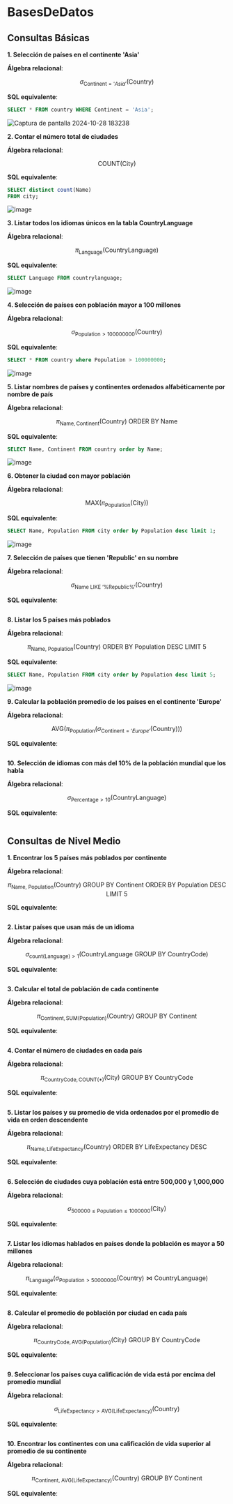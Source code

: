 # BasesDeDatos
## Consultas Básicas

**1. Selección de países en el continente 'Asia'**

**Álgebra relacional**:

$$
\sigma_{\text{Continent} = 'Asia'}(\text{Country})
$$

**SQL equivalente**:

```sql
SELECT * FROM country WHERE Continent = 'Asia';
```


![Captura de pantalla 2024-10-28 183238](https://github.com/user-attachments/assets/a16af567-31b6-44a2-98ec-1944cc759ed9)

**2. Contar el número total de ciudades**

**Álgebra relacional**:  

$$
\text{COUNT}(\text{City})
$$

**SQL equivalente**:  
```sql
SELECT distinct count(Name)
FROM city;
```

![image](https://github.com/user-attachments/assets/3dcc8021-7434-4420-8597-a3849e397776)

**3. Listar todos los idiomas únicos en la tabla CountryLanguage**

**Álgebra relacional**:  

$$
\pi_{\text{Language}}(\text{CountryLanguage})
$$

**SQL equivalente**:  
```sql
SELECT Language FROM countrylanguage;
```

![image](https://github.com/user-attachments/assets/23d0024a-338e-41a6-bbbb-d797ca806cd5)

**4. Selección de países con población mayor a 100 millones**

**Álgebra relacional**:  

$$
\sigma_{\text{Population} > 100000000}(\text{Country})
$$

**SQL equivalente**:  
```sql
SELECT * FROM country where Population > 100000000;
```

![image](https://github.com/user-attachments/assets/21216c1a-9e3d-4214-950a-1cc89f977fbd)

**5. Listar nombres de países y continentes ordenados alfabéticamente por nombre de país**

**Álgebra relacional**:  

$$
\pi_{\text{Name}, \text{Continent}}(\text{Country}) \text{ ORDER BY Name}
$$

**SQL equivalente**:  
```sql
SELECT Name, Continent FROM country order by Name;
```

![image](https://github.com/user-attachments/assets/197100f8-4bf4-447d-bc98-24b8446849f5)

**6. Obtener la ciudad con mayor población**

**Álgebra relacional**:  

$$
\text{MAX}(\pi_{\text{Population}}(\text{City}))
$$

**SQL equivalente**:  
```sql
SELECT Name, Population FROM city order by Population desc limit 1;
```

![image](https://github.com/user-attachments/assets/9c68f918-b464-4383-a4b1-e70663f870ea)


**7. Selección de países que tienen 'Republic' en su nombre**

**Álgebra relacional**:  

$$
\sigma_{\text{Name LIKE '%Republic%'}}(\text{Country})
$$

**SQL equivalente**:  
```sql

```



**8. Listar los 5 países más poblados**

**Álgebra relacional**:  

$$
\pi_{\text{Name, Population}}(\text{Country}) \text{ ORDER BY Population DESC LIMIT 5}
$$

**SQL equivalente**:  
```sql
SELECT Name, Population FROM city order by Population desc limit 5;
```

![image](https://github.com/user-attachments/assets/7e617628-6c41-45c8-9ebf-23965b54d2b4)


**9. Calcular la población promedio de los países en el continente 'Europe'**

**Álgebra relacional**:  

$$
\text{AVG}(\pi_{\text{Population}}(\sigma_{\text{Continent} = 'Europe'}(\text{Country})))
$$

**SQL equivalente**:  
```sql

```



**10. Selección de idiomas con más del 10% de la población mundial que los habla**

**Álgebra relacional**:  

$$
\sigma_{\text{Percentage} > 10}(\text{CountryLanguage})
$$

**SQL equivalente**:  
```sql

```



## Consultas de Nivel Medio

**1. Encontrar los 5 países más poblados por continente**

**Álgebra relacional**:  

$$
\pi_{\text{Name, Population}}(\text{Country}) \text{ GROUP BY Continent ORDER BY Population DESC LIMIT 5}
$$

**SQL equivalente**:  
```sql

```

**2. Listar países que usan más de un idioma**

**Álgebra relacional**:  

$$
\sigma_{\text{count(Language)} > 1}(\text{CountryLanguage GROUP BY CountryCode})
$$

**SQL equivalente**:  
```sql

```

**3. Calcular el total de población de cada continente**

**Álgebra relacional**:  

$$
\pi_{\text{Continent}, \text{SUM(Population)}}(\text{Country}) \text{ GROUP BY Continent}
$$

**SQL equivalente**:  
```sql

```

**4. Contar el número de ciudades en cada país**

**Álgebra relacional**:  

$$
\pi_{\text{CountryCode}, \text{COUNT(*)}}(\text{City}) \text{ GROUP BY CountryCode}
$$

**SQL equivalente**:  
```sql

```

**5. Listar los países y su promedio de vida ordenados por el promedio de vida en orden descendente**

**Álgebra relacional**:  

$$
\pi_{\text{Name}, \text{LifeExpectancy}}(\text{Country}) \text{ ORDER BY LifeExpectancy DESC}
$$

**SQL equivalente**:  
```sql

```

**6. Selección de ciudades cuya población está entre 500,000 y 1,000,000**

**Álgebra relacional**:  

$$
\sigma_{500000 \leq \text{Population} \leq 1000000}(\text{City})
$$

**SQL equivalente**:  
```sql

```

**7. Listar los idiomas hablados en países donde la población es mayor a 50 millones**

**Álgebra relacional**:  

$$
\pi_{\text{Language}}(\sigma_{\text{Population} > 50000000}(\text{Country}) \bowtie \text{CountryLanguage})
$$

**SQL equivalente**:  
```sql

```

**8. Calcular el promedio de población por ciudad en cada país**

**Álgebra relacional**:  

$$
\pi_{\text{CountryCode}, \text{AVG(Population)}}(\text{City}) \text{ GROUP BY CountryCode}
$$

**SQL equivalente**:  
```sql

```

**9. Seleccionar los países cuya calificación de vida está por encima del promedio mundial**

**Álgebra relacional**:  

$$
\sigma_{\text{LifeExpectancy} > \text{AVG(LifeExpectancy)}}(\text{Country})
$$

**SQL equivalente**:  
```sql

```

**10. Encontrar los continentes con una calificación de vida superior al promedio de su continente**

**Álgebra relacional**:  

$$
\pi_{\text{Continent, AVG(LifeExpectancy)}}(\text{Country}) \text{ GROUP BY Continent}
$$

**SQL equivalente**:  
```sql

```



